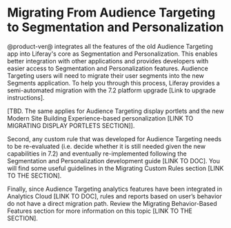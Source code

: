 # Migrating From Audience Targeting to Segmentation and Personalization

@product-ver@ integrates all the features of the old Audience Targeting app 
into Liferay's core as Segmentation and Personalization. This enables better 
integration with other applications and provides developers with easier access 
to Segmentation and Personalization features. Audience Targeting users will need to migrate their user segments into the new Segments application. To help you through this process, Liferay provides a semi-automated migration with the 7.2 platform upgrade [Link to upgrade instructions].

[TBD. The same applies for Audience Targeting display portlets and the new Modern Site Building Experience-based personalization [LINK TO MIGRATING DISPLAY PORTLETS SECTION]]. 




Second, any custom rule that was developed for Audience Targeting needs to be re-evaluated (i.e. decide whether it is still needed given the new capabilities in 7.2) and eventually re-implemented following the Segmentation and Personalization development guide [LINK TO DOC]. You will find some useful guidelines in the Migrating Custom Rules section [LINK TO THE SECTION].

Finally, since Audience Targeting analytics features have been integrated in Analytics Cloud [LINK TO DOC], rules and reports based on user’s behavior do not have a direct migration path. Review the Migrating Behavior-Based Features section for more information on this topic [LINK TO THE SECTION].
